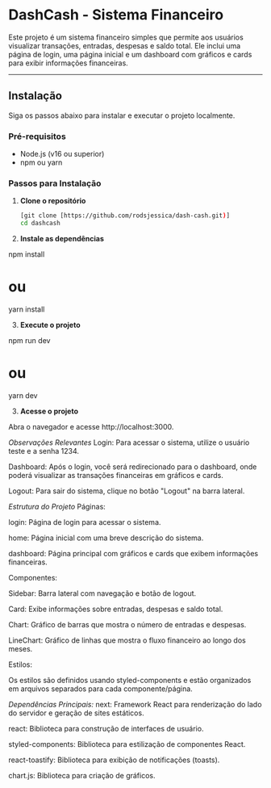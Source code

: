 # DashCash - Sistema Financeiro

Este projeto é um sistema financeiro simples que permite aos usuários visualizar transações, entradas, despesas e saldo total. Ele inclui uma página de login, uma página inicial e um dashboard com gráficos e cards para exibir informações financeiras.

---

## Instalação

Siga os passos abaixo para instalar e executar o projeto localmente.

### Pré-requisitos

- Node.js (v16 ou superior)
- npm ou yarn

### Passos para Instalação

1. **Clone o repositório**

   ```bash
   [git clone [https://github.com/rodsjessica/dash-cash.git)]
   cd dashcash


2. **Instale as dependências**

npm install
# ou
yarn install

3. **Execute o projeto**

npm run dev
# ou
yarn dev

3. **Acesse o projeto**

Abra o navegador e acesse http://localhost:3000.

*Observações Relevantes*
Login: Para acessar o sistema, utilize o usuário teste e a senha 1234.

Dashboard: Após o login, você será redirecionado para o dashboard, onde poderá visualizar as transações financeiras em gráficos e cards.

Logout: Para sair do sistema, clique no botão "Logout" na barra lateral.

*Estrutura do Projeto*
Páginas:

login: Página de login para acessar o sistema.

home: Página inicial com uma breve descrição do sistema.

dashboard: Página principal com gráficos e cards que exibem informações financeiras.

Componentes:

Sidebar: Barra lateral com navegação e botão de logout.

Card: Exibe informações sobre entradas, despesas e saldo total.

Chart: Gráfico de barras que mostra o número de entradas e despesas.

LineChart: Gráfico de linhas que mostra o fluxo financeiro ao longo dos meses.

Estilos:

Os estilos são definidos usando styled-components e estão organizados em arquivos separados para cada componente/página.

*Dependências Principais:*
next: Framework React para renderização do lado do servidor e geração de sites estáticos.

react: Biblioteca para construção de interfaces de usuário.

styled-components: Biblioteca para estilização de componentes React.

react-toastify: Biblioteca para exibição de notificações (toasts).

chart.js: Biblioteca para criação de gráficos.
